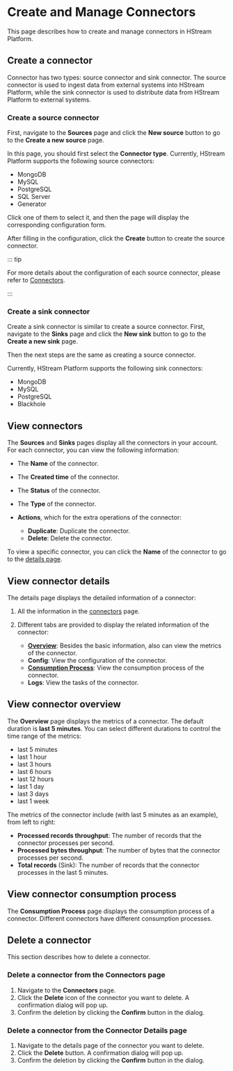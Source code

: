 # Create and Manage Connectors

This page describes how to create and manage connectors in HStream Platform.

## Create a connector

Connector has two types: source connector and sink connector. The source connector is used to ingest data from external systems into HStream Platform, while the sink connector is used to distribute data from HStream Platform to external systems.

### Create a source connector

First, navigate to the **Sources** page and click the **New source** button to go to the **Create a new source** page.

In this page, you should first select the **Connector type**. Currently, HStream Platform supports the following source connectors:

- MongoDB
- MySQL
- PostgreSQL
- SQL Server
- Generator

Click one of them to select it, and then the page will display the corresponding configuration form.

After filling in the configuration, click the **Create** button to create the source connector.

::: tip

For more details about the configuration of each source connector, please refer to [Connectors](../ingest-and-distribute/connectors.md).

:::

### Create a sink connector

Create a sink connector is similar to create a source connector. First, navigate to the **Sinks** page and click the **New sink** button to go to the **Create a new sink** page.

Then the next steps are the same as creating a source connector.

Currently, HStream Platform supports the following sink connectors:

- MongoDB
- MySQL
- PostgreSQL
- Blackhole

## View connectors

The **Sources** and **Sinks** pages display all the connectors in your account. For each connector, you can view the following information:

- The **Name** of the connector.
- The **Created time** of the connector.
- The **Status** of the connector.
- The **Type** of the connector.
- **Actions**, which for the extra operations of the connector:

  - **Duplicate**: Duplicate the connector.
  - **Delete**: Delete the connector.

To view a specific connector, you can click the **Name** of the connector to go to the [details page](#view-connector-details).

## View connector details

The details page displays the detailed information of a connector:

1. All the information in the [connectors](#view-connectors) page.
2. Different tabs are provided to display the related information of the connector:

   - [**Overview**](#view-connector-overview): Besides the basic information, also can view the metrics of the connector.
   - **Config**: View the configuration of the connector.
   - [**Consumption Process**](#view-connector-consumption-process): View the consumption process of the connector.
   - **Logs**: View the tasks of the connector.

## View connector overview

The **Overview** page displays the metrics of a connector. The default duration is **last 5 minutes**. You can select different durations to control the time range of the metrics:

- last 5 minutes
- last 1 hour
- last 3 hours
- last 6 hours
- last 12 hours
- last 1 day
- last 3 days
- last 1 week

The metrics of the connector include (with last 5 minutes as an example), from left to right:

- **Processed records throughput**: The number of records that the connector processes per second.
- **Processed bytes throughput**: The number of bytes that the connector processes per second.
- **Total records** (Sink): The number of records that the connector processes in the last 5 minutes.

## View connector consumption process

The **Consumption Process** page displays the consumption process of a connector. Different connectors have different consumption processes.

## Delete a connector

This section describes how to delete a connector.

### Delete a connector from the Connectors page

1. Navigate to the **Connectors** page.
2. Click the **Delete** icon of the connector you want to delete. A confirmation dialog will pop up.
3. Confirm the deletion by clicking the **Confirm** button in the dialog.

### Delete a connector from the Connector Details page

1. Navigate to the details page of the connector you want to delete.
2. Click the **Delete** button. A confirmation dialog will pop up.
3. Confirm the deletion by clicking the **Confirm** button in the dialog.
